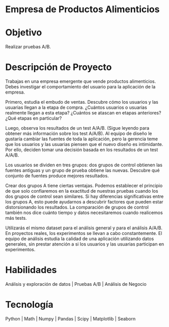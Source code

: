 # Empresa de Productos Alimenticios

# Objetivo
Realizar pruebas A/B.

# Descripción de Proyecto
Trabajas en una empresa emergente que vende productos alimenticios. Debes investigar el comportamiento del usuario para la aplicación de la empresa.

Primero, estudia el embudo de ventas. Descubre cómo los usuarios y las usuarias llegan a la etapa de compra. ¿Cuántos usuarios o usuarias realmente llegan a esta etapa? ¿Cuántos se atascan en etapas anteriores? ¿Qué etapas en particular?

Luego, observa los resultados de un test A/A/B. (Sigue leyendo para obtener más información sobre los test A/A/B). Al equipo de diseño le gustaría cambiar las fuentes de toda la aplicación, pero la gerencia teme que los usuarios y las usuarias piensen que el nuevo diseño es intimidante. Por ello, deciden tomar una decisión basada en los resultados de un test A/A/B.

Los usuarios se dividen en tres grupos: dos grupos de control obtienen las fuentes antiguas y un grupo de prueba obtiene las nuevas. Descubre qué conjunto de fuentes produce mejores resultados.

Crear dos grupos A tiene ciertas ventajas. Podemos establecer el principio de que solo confiaremos en la exactitud de nuestras pruebas cuando los dos grupos de control sean similares. Si hay diferencias significativas entre los grupos A, esto puede ayudarnos a descubrir factores que pueden estar distorsionando los resultados. La comparación de grupos de control también nos dice cuánto tiempo y datos necesitaremos cuando realicemos más tests.

Utilizarás el mismo dataset para el análisis general y para el análisis A/A/B. En proyectos reales, los experimentos se llevan a cabo constantemente. El equipo de análisis estudia la calidad de una aplicación utilizando datos generales, sin prestar atención a si los usuarios y las usuarias participan en experimentos.

# Habilidades
Análisis y exploración de datos | Pruebas A/B | Análisis de Negocio

# Tecnología
Python | Math | Numpy | Pandas | Scipy | Matplotlib | Seaborn

